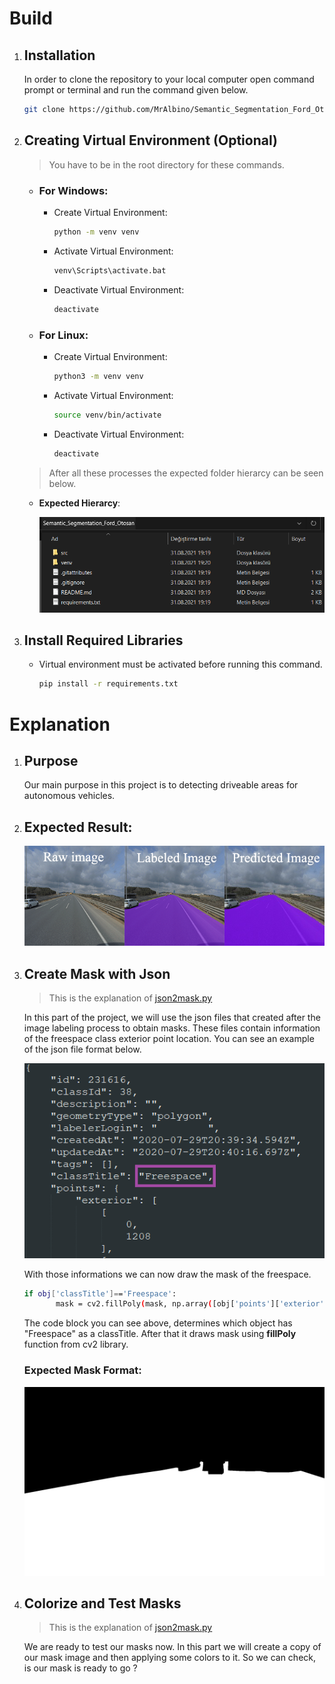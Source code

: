 # **Build**
1. ## **Installation**

    In order to clone the repository to your local computer open command prompt or terminal and run the command given below.
    ```bash
    git clone https://github.com/MrAlbino/Semantic_Segmentation_Ford_Otosan.git
    ```

2. ## **Creating Virtual Environment (Optional)**
    > You have to be in the root directory for these commands.
    * ### **For Windows**:
      * Create Virtual Environment:

        ```bash
        python -m venv venv
        ``` 
       * Activate Virtual Environment:

            ```bash
            venv\Scripts\activate.bat
            ```
        * Deactivate Virtual Environment:

            ```bash
            deactivate
            ```
    * ### **For Linux**:
        * Create Virtual Environment:

            ```bash
            python3 -m venv venv
            ``` 
       * Activate Virtual Environment:

            ```bash
            source venv/bin/activate
            ```
        * Deactivate Virtual Environment:

            ```bash
            deactivate
            ```
    > After all these processes the expected folder hierarcy can be seen below.

     * **Expected Hierarcy**:
         
        ![image](images_for_readme/folder_hierarcy.PNG)

  
3. ## **Install Required Libraries**
   * Virtual environment must be activated before running this command.
  
        ```bash
        pip install -r requirements.txt
        ``` 
# **Explanation**

1. ## **Purpose**
    Our main purpose in this project is to detecting driveable areas for autonomous vehicles.

2. ## **Expected Result:**

   ![image](images_for_readme/result.png)

3. ## **Create Mask with Json**
   
   >This is the explanation of [json2mask.py](/src/json2mask.py)

   In this part of the project, we will use the json files that created after the image labeling process to obtain masks. These files contain information of the freespace class exterior point location. You can see an example of the json file format below.
   

   ![image](images_for_readme/json.PNG)

    With those informations we can now draw the mask of the freespace.
     ```bash
     if obj['classTitle']=='Freespace':
            mask = cv2.fillPoly(mask, np.array([obj['points']['exterior']]), color=1)
     ```  
     The code block you can see above, determines which object  has "Freespace" as a classTitle. After that it draws mask using __fillPoly__ function from cv2 library.

     ### **Expected Mask Format:**

    ![image](images_for_readme/example_mask.png)

4. ## **Colorize and Test Masks**
   >This is the explanation of [json2mask.py](/src/mask_on_image.py)

   We are ready to test our masks now. In this part we will create a copy of our mask image and then applying some colors to it. So we can check, is our mask is ready to go ?

